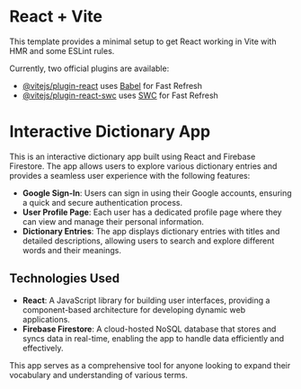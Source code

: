 # React + Vite

This template provides a minimal setup to get React working in Vite with HMR and some ESLint rules.

Currently, two official plugins are available:

- [@vitejs/plugin-react](https://github.com/vitejs/vite-plugin-react/blob/main/packages/plugin-react/README.md) uses [Babel](https://babeljs.io/) for Fast Refresh
- [@vitejs/plugin-react-swc](https://github.com/vitejs/vite-plugin-react-swc) uses [SWC](https://swc.rs/) for Fast Refresh

# Interactive Dictionary App

This is an interactive dictionary app built using React and Firebase Firestore. The app allows users to explore various dictionary entries and provides a seamless user experience with the following features:

- **Google Sign-In**: Users can sign in using their Google accounts, ensuring a quick and secure authentication process.
- **User Profile Page**: Each user has a dedicated profile page where they can view and manage their personal information.
- **Dictionary Entries**: The app displays dictionary entries with titles and detailed descriptions, allowing users to search and explore different words and their meanings.

## Technologies Used

- **React**: A JavaScript library for building user interfaces, providing a component-based architecture for developing dynamic web applications.
- **Firebase Firestore**: A cloud-hosted NoSQL database that stores and syncs data in real-time, enabling the app to handle data efficiently and effectively.

This app serves as a comprehensive tool for anyone looking to expand their vocabulary and understanding of various terms.
